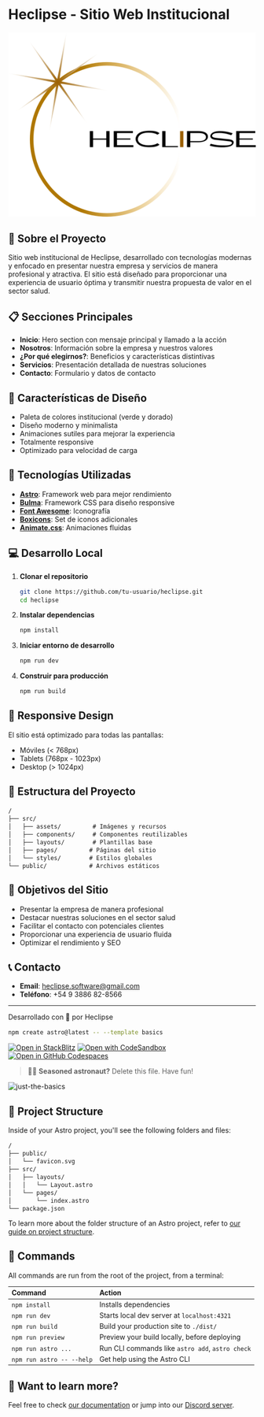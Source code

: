 # Heclipse - Sitio Web Institucional

![Heclipse Logo](src/assets/logo_completo.png)

## 🌟 Sobre el Proyecto

Sitio web institucional de Heclipse, desarrollado con tecnologías modernas y enfocado en presentar nuestra empresa y servicios de manera profesional y atractiva. El sitio está diseñado para proporcionar una experiencia de usuario óptima y transmitir nuestra propuesta de valor en el sector salud.

## 📋 Secciones Principales

- **Inicio**: Hero section con mensaje principal y llamado a la acción
- **Nosotros**: Información sobre la empresa y nuestros valores
- **¿Por qué elegirnos?**: Beneficios y características distintivas
- **Servicios**: Presentación detallada de nuestras soluciones
- **Contacto**: Formulario y datos de contacto

## 🎨 Características de Diseño

- Paleta de colores institucional (verde y dorado)
- Diseño moderno y minimalista
- Animaciones sutiles para mejorar la experiencia
- Totalmente responsive
- Optimizado para velocidad de carga

## 🚀 Tecnologías Utilizadas

- **[Astro](https://astro.build/)**: Framework web para mejor rendimiento
- **[Bulma](https://bulma.io/)**: Framework CSS para diseño responsive
- **[Font Awesome](https://fontawesome.com/)**: Iconografía
- **[Boxicons](https://boxicons.com/)**: Set de iconos adicionales
- **[Animate.css](https://animate.style/)**: Animaciones fluidas

## 💻 Desarrollo Local

1. **Clonar el repositorio**
   ```bash
   git clone https://github.com/tu-usuario/heclipse.git
   cd heclipse
   ```

2. **Instalar dependencias**
   ```bash
   npm install
   ```

3. **Iniciar entorno de desarrollo**
   ```bash
   npm run dev
   ```

4. **Construir para producción**
   ```bash
   npm run build
   ```

## 📱 Responsive Design

El sitio está optimizado para todas las pantallas:
- Móviles (< 768px)
- Tablets (768px - 1023px)
- Desktop (> 1024px)

## 🔧 Estructura del Proyecto

```text
/
├── src/
│   ├── assets/         # Imágenes y recursos
│   ├── components/     # Componentes reutilizables
│   ├── layouts/        # Plantillas base
│   ├── pages/         # Páginas del sitio
│   └── styles/        # Estilos globales
└── public/            # Archivos estáticos
```

## 🎯 Objetivos del Sitio

- Presentar la empresa de manera profesional
- Destacar nuestras soluciones en el sector salud
- Facilitar el contacto con potenciales clientes
- Proporcionar una experiencia de usuario fluida
- Optimizar el rendimiento y SEO

## 📞 Contacto

- **Email**: heclipse.software@gmail.com
- **Teléfono**: +54 9 3886 82-8566

---

Desarrollado con 💚 por Heclipse

```sh
npm create astro@latest -- --template basics
```

[![Open in StackBlitz](https://developer.stackblitz.com/img/open_in_stackblitz.svg)](https://stackblitz.com/github/withastro/astro/tree/latest/examples/basics)
[![Open with CodeSandbox](https://assets.codesandbox.io/github/button-edit-lime.svg)](https://codesandbox.io/p/sandbox/github/withastro/astro/tree/latest/examples/basics)
[![Open in GitHub Codespaces](https://github.com/codespaces/badge.svg)](https://codespaces.new/withastro/astro?devcontainer_path=.devcontainer/basics/devcontainer.json)

> 🧑‍🚀 **Seasoned astronaut?** Delete this file. Have fun!

![just-the-basics](https://github.com/withastro/astro/assets/2244813/a0a5533c-a856-4198-8470-2d67b1d7c554)

## 🚀 Project Structure

Inside of your Astro project, you'll see the following folders and files:

```text
/
├── public/
│   └── favicon.svg
├── src/
│   ├── layouts/
│   │   └── Layout.astro
│   └── pages/
│       └── index.astro
└── package.json
```

To learn more about the folder structure of an Astro project, refer to [our guide on project structure](https://docs.astro.build/en/basics/project-structure/).

## 🧞 Commands

All commands are run from the root of the project, from a terminal:

| Command                   | Action                                           |
| :------------------------ | :----------------------------------------------- |
| `npm install`             | Installs dependencies                            |
| `npm run dev`             | Starts local dev server at `localhost:4321`      |
| `npm run build`           | Build your production site to `./dist/`          |
| `npm run preview`         | Preview your build locally, before deploying     |
| `npm run astro ...`       | Run CLI commands like `astro add`, `astro check` |
| `npm run astro -- --help` | Get help using the Astro CLI                     |

## 👀 Want to learn more?

Feel free to check [our documentation](https://docs.astro.build) or jump into our [Discord server](https://astro.build/chat).
